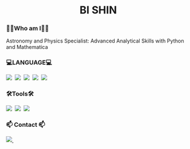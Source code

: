
<h1 align="center"> BI SHIN </h1>

<h3>🙎‍♀️Who am I🙎‍♀️</h3>
Astronomy and Physics Specialist: Advanced Analytical Skills with Python and Mathematica

<h3>💻LANGUAGE💻</h3>
<div>
<img src="https://a11ybadges.com/badge?logo=python" />&nbsp
<img src="https://a11ybadges.com/badge?logo=wolframmathematica" />&nbsp  
<img src="https://a11ybadges.com/badge?logo=cplusplus" />&nbsp    
<img src="https://a11ybadges.com/badge?logo=linux" />&nbsp
<img src="https://a11ybadges.com/badge?logo=ubuntu" />&nbsp
</div>

<h3>🛠Tools🛠</h3>
<div>
  <img src="https://img.shields.io/badge/VSCode-2C2C32.svg?style=for-the-badge&logo=visual-studio-code&logoColor=22ABF3" />&nbsp
  <img src="https://img.shields.io/badge/jupyter-2C2C32.svg?style=for-the-badge&logo=jupyter&logoColor=F37726" />&nbsp
  <img src="https://img.shields.io/badge/pycharm-2C2C32.svg?style=for-the-badge&logo=pycharm&logoColor=Green" />&nbsp
</div>

<h3>📫 Contact 📫</h3>
<div>
  <a href="mailto:shinbi9311@gmail.com">
    <img
      src="https://img.shields.io/badge/shinbi9311@gmail.com-D14836?style=for-the-badge&logo=gmail&logoColor=white"/>&nbsp
  </a>
</div>
